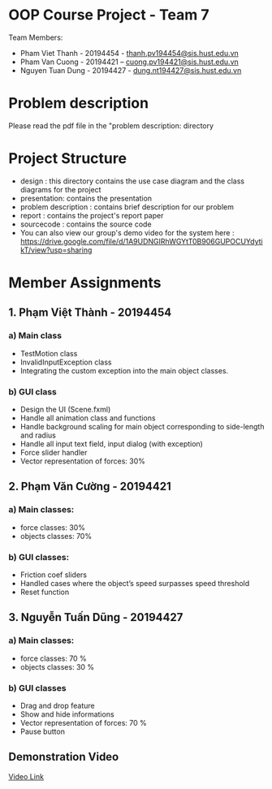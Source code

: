 # OOP Course Project - Team 7

Team Members:

- Pham Viet Thanh - 20194454 - thanh.pv194454@sis.hust.edu.vn
- Pham Van Cuong - 20194421 – cuong.pv194421@sis.hust.edu.vn
- Nguyen Tuan Dung - 20194427 - dung.nt194427@sis.hust.edu.vn

# Problem description
  Please read the pdf file in the "problem description: directory
  
# Project Structure
  + design : this directory contains the use case diagram and the class diagrams for the project
  + presentation: contains the presentation
  + problem description : contains brief description for our problem
  + report : contains the project's report paper
  + sourcecode : contains the source code 
  + You can also view our group's demo video for the system here : https://drive.google.com/file/d/1A9UDNGIRhWGYtT0B906GUPOCUYdytikT/view?usp=sharing
  
# Member Assignments
## 1.	Phạm Việt Thành - 20194454
### a)	Main class
-	TestMotion class
-	InvalidInputException class
-	Integrating the custom exception into the main object classes.
### b)	GUI class
-	Design the UI (Scene.fxml)
-	Handle all animation class and functions
-	Handle background scaling for main object corresponding to side-length and radius
-	Handle all input text field, input dialog (with exception)
-	Force slider handler
-	Vector representation of forces: 30%
## 2.	Phạm Văn Cường - 20194421
### a)	Main classes:
-	force classes: 30%
-	objects classes: 70%
### b)	GUI classes:
-	Friction coef sliders
-	Handled cases where the object’s speed surpasses speed threshold
-	Reset function
## 3.	Nguyễn Tuấn Dũng - 20194427
### a)	Main classes:
-	force classes: 70 %
-	objects classes: 30 %
### b)	GUI classes
-	Drag and drop feature
-	Show and hide informations
-	Vector representation of forces: 70 %
-	Pause button 


## Demonstration Video
[Video Link](https://drive.google.com/file/d/1A9UDNGIRhWGYtT0B906GUPOCUYdytikT/view?usp=sharing)
